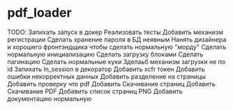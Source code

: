 # pdf_loader

TODO:
Запихать запуск в докер
Реализовать тесты
Добавить механизм регистрации
Сделать хранение пароля в БД неявным
Нанять дизайнера и хорошего фронтэндщика чтобы сделать нормальную "морду"
Сделать нормальную инициализацию
Сделать загрузку блоками
Сделать пагинацию
Сделать нормальные куки
Зделаьб механизм загрузки не по id
Запихать In_session в декоратор
Добавить xcfr токен
Добавить ошибки некорректных данных
Добавить разделение на страницы
Добавить проверку что pdf
Добавить Скачивание страниц
Добавить Скачивание PDF
Добавить список страниц PNG
Добавить документацию нормальную
